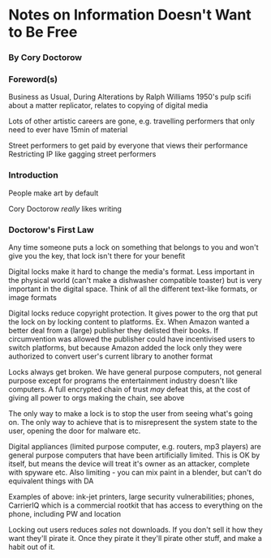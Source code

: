 # Notes on Information Doesn't Want to Be Free
### By Cory Doctorow

### Foreword(s)

Business as Usual, During Alterations by Ralph Williams
    1950's pulp scifi about a matter replicator, relates to copying of digital media

Lots of other artistic careers are gone, e.g. travelling performers that only need to
ever have 15min of material

Street performers to get paid by everyone that views their performance
Restricting IP like gagging street performers

### Introduction
People make art by default

Cory Doctorow *really* likes writing

### Doctorow's First Law
Any time someone puts a lock on something that belongs to you and won't give you the key,
that lock isn't there for your benefit

Digital locks make it hard to change the media's format. Less important in the
physical world (can't make a dishwasher compatible toaster) but is very important
in the digital space. Think of all the different text-like formats, or image formats

Digital locks reduce copyright protection. It gives power to the org that put the lock on by
locking content to platforms.
Ex. When Amazon wanted a better deal from a (large) publisher they delisted their books. If
circumvention was allowed the publisher could have incentivised users to switch platforms,
but because Amazon added the lock only they were authorized to convert user's current library
to another format

Locks always get broken. We have general purpose computers, not general purpose except for programs
the entertainment industry doesn't like computers.
A full encrypted chain of trust *may* defeat this, at the cost of giving all power to orgs making the 
chain, see above

The only way to make a lock is to stop the user from seeing what's going on. The only way to achieve
that is to misrepresent the system state to the user, opening the door for malware etc.

Digital appliances (limited purpose computer, e.g. routers, mp3 players) are general purpose
computers that have been artificially limited. This is OK by itself, but means the device will
treat it's owner as an attacker, complete with spyware etc.
Also limiting - you can mix paint in a blender, but can't do equivalent things with DA

Examples of above: ink-jet printers, large security vulnerabilities; phones, CarrierIQ which
is a commercial rootkit that has access to everything on the phone, including PW and location

Locking out users reduces *sales* not downloads. If you don't sell it how they want they'll pirate
it. Once they pirate it they'll pirate other stuff, and make a habit out of it.
